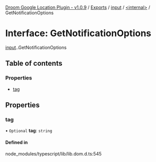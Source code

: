 [Droom Google Location Plugin - v1.0.9](../README.md) / [Exports](../modules.md) / [input](../modules/input.md) / [<internal\>](../modules/input._internal_.md) / GetNotificationOptions

# Interface: GetNotificationOptions

[input](../modules/input.md).[<internal>](../modules/input._internal_.md).GetNotificationOptions

## Table of contents

### Properties

- [tag](input._internal_.GetNotificationOptions.md#tag)

## Properties

### tag

• `Optional` **tag**: `string`

#### Defined in

node_modules/typescript/lib/lib.dom.d.ts:545

